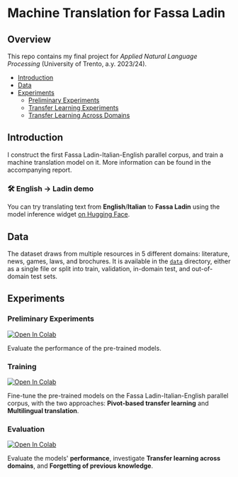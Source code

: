 # Machine Translation for Fassa Ladin

## Overview
This repo contains my final project for _Applied Natural Language Processing_ (University of Trento, a.y. 2023/24).

- [Introduction](#introduction)
- [Data](#data)
- [Experiments](#experiments)
  - [Preliminary Experiments](#preliminary-experiments)
  - [Transfer Learning Experiments](#training)
  - [Transfer Learning Across Domains](#evaluation)

## Introduction
I construct the first Fassa Ladin-Italian-English parallel corpus, and train a machine translation model on it. More information can be found in the accompanying report.

### 🛠 English → Ladin demo
You can try translating text from **English**/**Italian** to **Fassa Ladin** using the model inference widget [on Hugging Face](https://huggingface.co/jo-valer/nllb-multi).


## Data
The dataset draws from multiple resources in 5 different domains: literature, news, games, laws, and brochures. It is available in the [`data`](https://github.com/jo-valer/machine-translation-ladin-fascian/tree/main/data) directory, either as a single file or split into train, validation, in-domain test, and out-of-domain test sets.

## Experiments

### Preliminary Experiments

<a target="_blank" href="https://colab.research.google.com/github/https://colab.research.google.com/github/jo-valer/machine-translation-ladin-fascian/blob/main/preliminary.ipynb">
  <img src="https://colab.research.google.com/assets/colab-badge.svg" alt="Open In Colab"/>
</a>

Evaluate the performance of the pre-trained models.

### Training
<a target="_blank" href="https://colab.research.google.com/github/https://colab.research.google.com/github/jo-valer/machine-translation-ladin-fascian/blob/main/finetune.ipynb">
  <img src="https://colab.research.google.com/assets/colab-badge.svg" alt="Open In Colab"/>
</a>

Fine-tune the pre-trained models on the Fassa Ladin-Italian-English parallel corpus, with the two approaches: **Pivot-based transfer learning** and **Multilingual translation**.

### Evaluation
<a target="_blank" href="https://colab.research.google.com/github/https://colab.research.google.com/github/jo-valer/machine-translation-ladin-fascian/blob/main/evaluate.ipynb">
  <img src="https://colab.research.google.com/assets/colab-badge.svg" alt="Open In Colab"/>
</a>

Evaluate the models' **performance**, investigate **Transfer learning across domains**, and **Forgetting of previous knowledge**.
